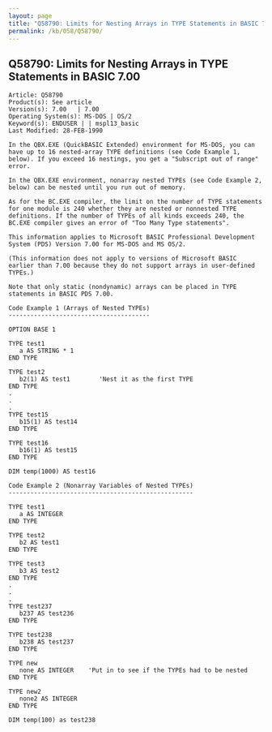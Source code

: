 ```yaml
---
layout: page
title: "Q58790: Limits for Nesting Arrays in TYPE Statements in BASIC 7.00"
permalink: /kb/058/Q58790/
---
```


## Q58790: Limits for Nesting Arrays in TYPE Statements in BASIC 7.00

	Article: Q58790
	Product(s): See article
	Version(s): 7.00   | 7.00
	Operating System(s): MS-DOS | OS/2
	Keyword(s): ENDUSER | | mspl13_basic
	Last Modified: 28-FEB-1990
	
	In the QBX.EXE (QuickBASIC Extended) environment for MS-DOS, you can
	have up to 16 nested-array TYPE definitions (see Code Example 1,
	below). If you exceed 16 nestings, you get a "Subscript out of range"
	error.
	
	In the QBX.EXE environment, nonarray nested TYPEs (see Code Example 2,
	below) can be nested until you run out of memory.
	
	As for the BC.EXE compiler, the limit on the number of TYPE statements
	for one module is 240 whether they are nested or nonnested TYPE
	definitions. If the number of TYPEs of all kinds exceeds 240, the
	BC.EXE compiler gives an error of "Too Many Type statements".
	
	This information applies to Microsoft BASIC Professional Development
	System (PDS) Version 7.00 for MS-DOS and MS OS/2.
	
	(This information does not apply to versions of Microsoft BASIC
	earlier than 7.00 because they do not support arrays in user-defined
	TYPEs.)
	
	Note that only static (nondynamic) arrays can be placed in TYPE
	statements in BASIC PDS 7.00.
	
	Code Example 1 (Arrays of Nested TYPEs)
	---------------------------------------
	
	OPTION BASE 1
	
	TYPE test1
	   a AS STRING * 1
	END TYPE
	
	TYPE test2
	   b2(1) AS test1        'Nest it as the first TYPE
	END TYPE
	.
	.
	.
	TYPE test15
	   b15(1) AS test14
	END TYPE
	
	TYPE test16
	   b16(1) AS test15
	END TYPE
	
	DIM temp(1000) AS test16
	
	Code Example 2 (Nonarray Variables of Nested TYPEs)
	---------------------------------------------------
	
	TYPE test1
	   a AS INTEGER
	END TYPE
	
	TYPE test2
	   b2 AS test1
	END TYPE
	
	TYPE test3
	   b3 AS test2
	END TYPE
	.
	.
	.
	TYPE test237
	   b237 AS test236
	END TYPE
	
	TYPE test238
	   b238 AS test237
	END TYPE
	
	TYPE new
	   none AS INTEGER    'Put in to see if the TYPEs had to be nested
	END TYPE
	
	TYPE new2
	   none2 AS INTEGER
	END TYPE
	
	DIM temp(100) as test238
